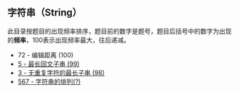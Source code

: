 ## 字符串（String）

此目录按题目的出现频率排序，题目前的数字是题号，题目后括号中的数字为出现的**频率**，100表示出现频率最大，往后递减。



- 72 - 编辑距离 (100)
- [5 - 最长回文子串 (99)](https://github.com/MagicalPiggy/leetcode/blob/master/Medium/String/5%20-%20Longest%20Palindromic%20Substring.md)
- [3 - 无重复字符的最长子串 (98)](https://github.com/MagicalPiggy/leetcode/blob/master/Medium/String/3%20-%20Longest%20Substring%20Without%20Repeating%20Characters.md)
- [567 - 字符串的排列(?)](https://github.com/MagicalPiggy/leetcode/blob/master/Medium/String/567%20-%20Permutation%20in%20String.md)

